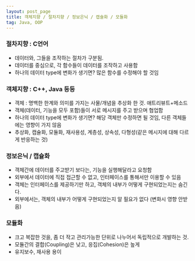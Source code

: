 ```yaml
---
layout: post_page
title: 객체지향 / 절차지향 / 정보은닉 / 캡슐화 / 모듈화
tag: Java, OOP
---
```


### 절차지향 : C언어
 - 데이터와, 그들을 조작하는 절차가 구분됨.
 - 데이터를 중심으로, 각 함수들이 데이터를 조작하고 사용함
 - 하나의 데이터 type에 변화가 생기면? 많은 함수를 수정해야 할 것임

### 객체지향 : C++, Java 등등
 - 객체 : 명백한 한계와 의미를 가지는 사물/개념을 추상화 한 것. 애트리뷰트+메소드
 - 객체(데이터, 기능을 모두 포함)들이 서로 메시지를 주고 받으며 협업함
 - 하나의 데이터 type에 변화가 생기면? 해당 객체만 수정하면 될 것임, 다른 객체들에는 영향이 가지 않음
 - 추상화, 캡슐화, 모듈화, 재사용성, 계층성, 상속성,  다형성(같은 메시지에 대해 다르게 반응하는 것)

### 정보은닉 / 캡슐화
 - 객체간에 데이터를 주고받기 보다는, 기능을 실행해달라고 요청함
 - 외부에서 데이터에 직접 접근할 수 없고, 인터페이스를 통해서만 이용할 수 있음
 - 객체는 인터페이스를 제공하기만 하고, 객체의 내부가 어떻게 구현되었는지는 숨긴다.
 - 외부에서는, 객체의 내부가 어떻게 구현되었는지 알 필요가 없다 (변화시 영향 안받음)

### 모듈화
 - 크고 복잡한 것을, 좀 더 작고 관리가능한 단위로 나누어서 독립적으로 개발하는 것.
 - 모듈간의 결합(Coupling)은 낮고, 응집(Cohesion)은 높게
 - 유지보수, 재사용 용이